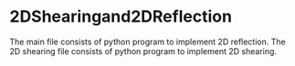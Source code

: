 # 2DShearingand2DReflection
The main file consists of python program to implement 2D reflection. 
The 2D shearing file consists of python program to implement 2D shearing. 
